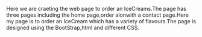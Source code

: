 Here we are craeting the web page to order an IceCreams.The page has three pages including the home page,order alonwith a contact page.Here my page is to order an IceCream which has a variety of flavours.The page is designed using the BootStrap,html and different CSS.